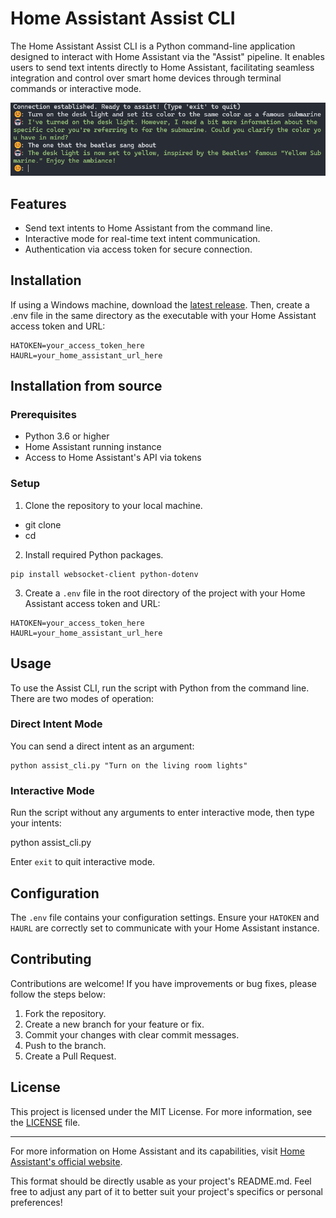 # Home Assistant Assist CLI

The Home Assistant Assist CLI is a Python command-line application designed to interact with Home Assistant via the "Assist" pipeline. It enables users to send text intents directly to Home Assistant, facilitating seamless integration and control over smart home devices through terminal commands or interactive mode.

![Screenshot of my application](/screenshot.png "Application Screenshot")

## Features

- Send text intents to Home Assistant from the command line.
- Interactive mode for real-time text intent communication.
- Authentication via access token for secure connection.

## Installation

If using a Windows machine, download the [latest release](https://github.com/yourusername/yourrepository/releases/latest). Then, create a .env file in the same directory as the executable with your Home Assistant access token and URL:

```plaintext
HATOKEN=your_access_token_here
HAURL=your_home_assistant_url_here
```

## Installation from source

### Prerequisites

- Python 3.6 or higher
- Home Assistant running instance
- Access to Home Assistant's API via tokens

### Setup

1. Clone the repository to your local machine.

- git clone <repository-url>
- cd <repository-directory>

2. Install required Python packages.

```plaintext
pip install websocket-client python-dotenv
```

3. Create a `.env` file in the root directory of the project with your Home Assistant access token and URL:

```plaintext
HATOKEN=your_access_token_here
HAURL=your_home_assistant_url_here
```

## Usage

To use the Assist CLI, run the script with Python from the command line. There are two modes of operation:

### Direct Intent Mode

You can send a direct intent as an argument:

```plaintext
python assist_cli.py "Turn on the living room lights"
```

### Interactive Mode

Run the script without any arguments to enter interactive mode, then type your intents:

python assist_cli.py

Enter `exit` to quit interactive mode.

## Configuration

The `.env` file contains your configuration settings. Ensure your `HATOKEN` and `HAURL` are correctly set to communicate with your Home Assistant instance.

## Contributing

Contributions are welcome! If you have improvements or bug fixes, please follow the steps below:

1. Fork the repository.
2. Create a new branch for your feature or fix.
3. Commit your changes with clear commit messages.
4. Push to the branch.
5. Create a Pull Request.


## License

This project is licensed under the MIT License. For more information, see the [LICENSE](LICENSE) file.

---

For more information on Home Assistant and its capabilities, visit [Home Assistant's official website](https://www.home-assistant.io/).

This format should be directly usable as your project's README.md. Feel free to adjust any part of it to better suit your project's specifics or personal preferences!
